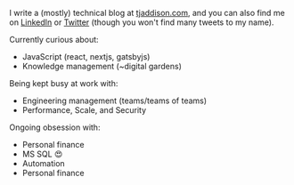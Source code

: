 I write a (mostly) technical blog at [tjaddison.com][my blog], and you can also find me on [LinkedIn] or [Twitter] (though you won't find many tweets to my name).

Currently curious about:
- JavaScript (react, nextjs, gatsbyjs)
- Knowledge management (~digital gardens)

Being kept busy at work with:
- Engineering management (teams/teams of teams)
- Performance, Scale, and Security

Ongoing obsession with:
- Personal finance
- MS SQL 😍
- Automation
- Personal finance 

[my blog]: https://tjaddison.com/blog
[linkedin]: https://www.linkedin.com/in/tjaddison/
[twitter]: https://twitter.com/tjaddison